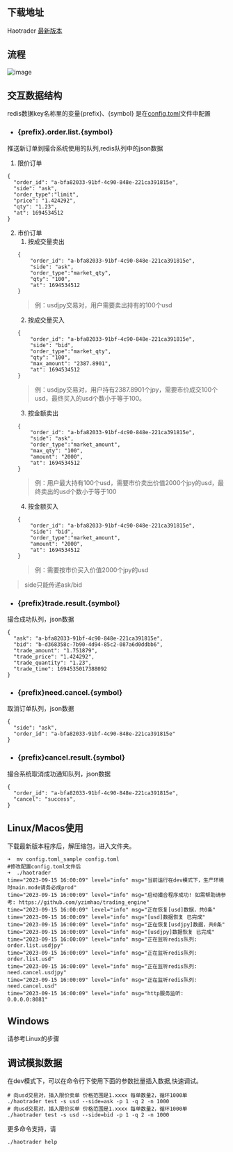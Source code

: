 ## 下载地址
  Haotrader <a href="https://github.com/yzimhao/trading_engine/releases/latest">最新版本</a>

## 流程
  ![image](https://github.com/yzimhao/trading_engine/blob/master/docs/images/haotrader.png?raw=true)

## 交互数据结构
  redis数据key名称里的变量{prefix}、{symbol} 是在[config.toml](https://github.com/yzimhao/trading_engine/blob/master/cmd/config.toml)文件中配置
  

 * ### {prefix}.order.list.{symbol}

  推送新订单到撮合系统使用的队列,redis队列中的json数据
  1. 限价订单
  ```
{
    "order_id": "a-bfa82033-91bf-4c90-848e-221ca391815e", 
    "side": "ask", 
    "order_type":"limit", 
    "price": "1.424292", 
    "qty": "1.23", 
    "at": 1694534512
}
  ```
  2. 市价订单
      1. 按成交量卖出
      ```
      {
          "order_id": "a-bfa82033-91bf-4c90-848e-221ca391815e", 
          "side": "ask", 
          "order_type":"market_qty", 
          "qty": "100",
          "at": 1694534512
      }
      ```
      > 例：usdjpy交易对，用户需要卖出持有的100个usd
      2. 按成交量买入
      ```
      {
          "order_id": "a-bfa82033-91bf-4c90-848e-221ca391815e", 
          "side": "bid", 
          "order_type":"market_qty", 
          "qty": "100",
          "max_amount": "2387.8901",
          "at": 1694534512
      }
      ```
      > 例：usdjpy交易对，用户持有2387.8901个jpy，需要市价成交100个usd，最终买入的usd个数小于等于100。
      3. 按金额卖出
      ```
      {
          "order_id": "a-bfa82033-91bf-4c90-848e-221ca391815e", 
          "side": "ask", 
          "order_type":"market_amount", 
          "max_qty": "100",
          "amount": "2000",
          "at": 1694534512
      }
      ```
      > 例：用户最大持有100个usd，需要市价卖出价值2000个jpy的usd，最终卖出的usd个数小于等于100
      4. 按金额买入
      ```
      {
          "order_id": "a-bfa82033-91bf-4c90-848e-221ca391815e", 
          "side": "bid", 
          "order_type":"market_amount", 
          "amount": "2000",
          "at": 1694534512
      }
      ```
      > 例：需要按市价买入价值2000个jpy的usd
  > side只能传递ask/bid


 * ### {prefix}trade.result.{symbol}

  撮合成功队列，json数据
  ```
{
    "ask": "a-bfa82033-91bf-4c90-848e-221ca391815e", 
    "bid": "b-d368358c-7b90-4d94-85c2-087a6d0ddbb6", 
    "trade_amount": "1.751879", 
    "trade_price": "1.424292", 
    "trade_quantity": "1.23", 
    "trade_time": 1694535017388092
}
  ```

 * ### {prefix}need.cancel.{symbol}
  取消订单队列，json数据
  ```
{
    "side": "ask",
    "order_id": "a-bfa82033-91bf-4c90-848e-221ca391815e"
}
  ```

 * ### {prefix}cancel.result.{symbol}
  撮合系统取消成功通知队列，json数据
  ```
{
    "order_id": "a-bfa82033-91bf-4c90-848e-221ca391815e",
    "cancel": "success",
}
  ```


## Linux/Macos使用
  下载最新版本程序后，解压缩包，进入文件夹。
  ```
  ➜  mv config.toml_sample config.toml
  #修改配置config.toml文件后
  ➜  ./haotrader 
time="2023-09-15 16:00:09" level="info" msg="当前运行在dev模式下，生产环境时main.mode请务必成prod"
time="2023-09-15 16:00:09" level="info" msg="启动撮合程序成功! 如需帮助请参考: https://github.com/yzimhao/trading_engine"
time="2023-09-15 16:00:09" level="info" msg="正在恢复[usd]数据，共0条"
time="2023-09-15 16:00:09" level="info" msg="[usd]数据恢复 已完成"
time="2023-09-15 16:00:09" level="info" msg="正在恢复[usdjpy]数据，共0条"
time="2023-09-15 16:00:09" level="info" msg="[usdjpy]数据恢复 已完成"
time="2023-09-15 16:00:09" level="info" msg="正在监听redis队列: order.list.usdjpy"
time="2023-09-15 16:00:09" level="info" msg="正在监听redis队列: order.list.usd"
time="2023-09-15 16:00:09" level="info" msg="正在监听redis队列: need.cancel.usdjpy"
time="2023-09-15 16:00:09" level="info" msg="正在监听redis队列: need.cancel.usd"
time="2023-09-15 16:00:09" level="info" msg="http服务监听: 0.0.0.0:8081"
  ```


## Windows
  请参考Linux的步骤


## 调试模拟数据
  在dev模式下，可以在命令行下使用下面的参数批量插入数据,快速调试。
  ```shell
  # 向usd交易对，插入限价卖单 价格范围是1.xxxx 每单数量2，循环1000单
  ./haotrader test -s usd --side=ask -p 1 -q 2 -n 1000
  # 向usd交易对，插入限价买单 价格范围是1.xxxx 每单数量2，循环1000单
  ./haotrader test -s usd --side=bid -p 1 -q 2 -n 1000
  ```
  更多命令支持，请
  ```
  ./haotrader help
  ```
  